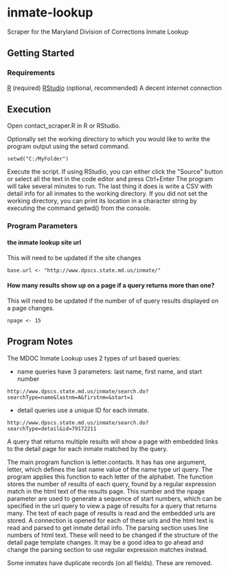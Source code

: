 # inmate-lookup
Scraper for the Maryland Division of Corrections Inmate Lookup

## Getting Started
### Requirements
[R](https://www.r-project.org/) (required) 
[RStudio](https://www.rstudio.com/products/rstudio/download/) (optional, recommended) 
A decent internet connection


## Execution

Open contact_scraper.R in R or RStudio.

Optionally set the working directory to which you would like to write the program output using the setwd command.

```
setwd("C:/MyFolder")
```

Execute the script. If using RStudio, you can either click the "Source" button or select all the text in the code editor and press Ctrl+Enter
The program will take several minutes to run. The last thing it does is write a CSV with detail info for all inmates to the working directory.
If you did not set the working directory, you can print its location in a character string by executing the command getwd() from the console.


### Program Parameters

#### the inmate lookup site url
This will need to be updated if the site changes
```
base.url <- "http://www.dpscs.state.md.us/inmate/"
```


#### How many results show up on a page if a query returns more than one?
This will need to be updated if the number of of query results displayed on a page changes.
```
npage <- 15
```

## Program Notes

The MDOC Inmate Lookup uses 2 types of url based queries:

* name queries have 3 parameters: last name, first name, and start number
```
http://www.dpscs.state.md.us/inmate/search.do?searchType=name&lastnm=A&firstnm=&start=1
```

* detail  queries use a unique ID for each inmate.

```
http://www.dpscs.state.md.us/inmate/search.do?searchType=detail&id=79172211
```

A query that returns multiple results will show a page with embedded links to the detail page for each inmate matched by the query.


The main program function is letter.contacts. It has has one argument, letter, which defines the last name value of the name type url query.
The program applies this function to each letter of the alphabet. 
The function stores the number of results of each query, found by a regular expression match in the html text of the results page.
This number and the npage parameter are used to generate a sequence of start numbers, which can be specified in the url query to view a page of results for a query that returns many.
The text of each page of results is read and the embedded urls are stored.
A connection is opened for each of these urls and the html text is read and parsed to get inmate detail info. The parsing section uses line numbers of html text. These will need to be changed if the structure of the detail page template changes. It may be a good idea to go ahead and change the parsing section to use regular expression matches instead.
  
Some inmates have duplicate records (on all fields). These are removed.

